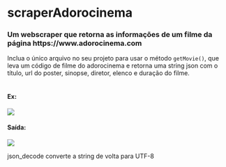 # scraperAdorocinema
<h3>Um webscraper que retorna as informações de um filme da página https://www.adorocinema.com</h3>

Inclua o único arquivo no seu projeto para usar o método <code>getMovie()</code>, que leva um código de filme do adorocinema e retorna uma
string json com o título, url do poster, sinopse, diretor, elenco e duração do filme.
<br><br>

<strong><h4>Ex:</h4></strong>
<img src="https://i.imgur.com/rc4LD9U.png">
<strong><h4>Saída:</h4></strong>
<img src="https://i.imgur.com/yKabA6A.png">

json_decode converte a string de volta para UTF-8
